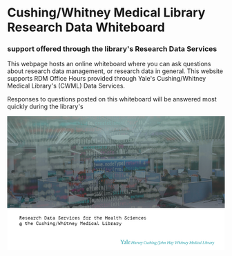 # Cushing/Whitney Medical Library Research Data Whiteboard
### support offered through the library's Research Data Services

This webpage hosts an online whiteboard where you can ask questions about research data management, or research data in general. This website supports RDM Office Hours provided through Yale's Cushing/Whitney Medical Library's (CWML) Data Services. 

Responses to questions posted on this whiteboard will be answered most quickly during the library's

![useful image](https://github.com/sauuyer/CWML-Research-Data-Management-Office-Hours/blob/master/images/research-data-image.png)
